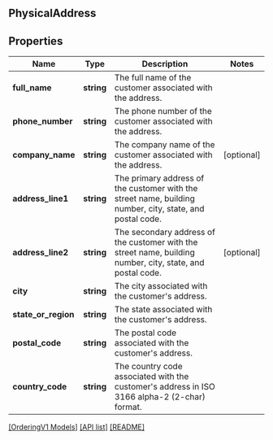 ## PhysicalAddress

## Properties

Name | Type | Description | Notes
------------ | ------------- | ------------- | -------------
**full_name** | **string** | The full name of the customer associated with the address. |
**phone_number** | **string** | The phone number of the customer associated with the address. |
**company_name** | **string** | The company name of the customer associated with the address. | [optional]
**address_line1** | **string** | The primary address of the customer with the street name, building number, city, state, and postal code. |
**address_line2** | **string** | The secondary address of the customer with the street name, building number, city, state, and postal code. | [optional]
**city** | **string** | The city associated with the customer's address. |
**state_or_region** | **string** | The state associated with the customer's address. |
**postal_code** | **string** | The postal code associated with the customer's address. |
**country_code** | **string** | The country code associated with the customer's address in ISO 3166 alpha-2 (2-char) format. |

[[OrderingV1 Models]](../) [[API list]](../../Api) [[README]](../../../README.md)

